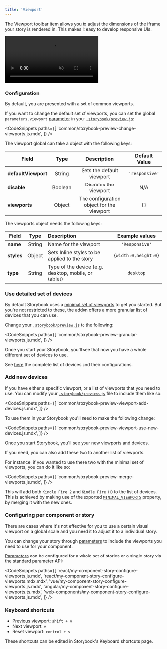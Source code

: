 ```yaml
---
title: 'Viewport'
---
```


The Viewport toolbar item allows you to adjust the dimensions of the iframe your story is rendered in. This makes it easy to develop responsive UIs.

<video autoPlay muted playsInline loop>
  <source
    src="addon-viewports-optimized.mp4"
    type="video/mp4"
  />
</video>

### Configuration

By default, you are presented with a set of common viewports.

If you want to change the default set of viewports, you can set the global `parameters.viewport` [parameter](../writing-stories/parameters.md) in your [`.storybook/preview.js`](../configure/overview.md#configure-story-rendering):

<!-- prettier-ignore-start -->

<CodeSnippets
  paths={[
    'common/storybook-preview-change-viewports.js.mdx',
  ]}
/>

<!-- prettier-ignore-end -->

The viewport global can take a object with the following keys:

| Field               |  Type   |                Description                | Default Value  |
| ------------------- | :-----: | :---------------------------------------: | :------------: |
| **defaultViewport** | String  |         Sets the default viewport         | `'responsive'` |
| **disable**         | Boolean |           Disables the viewport           |      N/A       |
| **viewports**       | Object  | The configuration object for the viewport |      `{}`      |

The viewports object needs the following keys:

| Field      |  Type  | Description                                          |    Example values    |
| ---------- | :----: | :--------------------------------------------------- | :------------------: |
| **name**   | String | Name for the viewport                                |    `'Responsive'`    |
| **styles** | Object | Sets Inline styles to be applied to the story        | `{width:0,height:0}` |
| **type**   | String | Type of the device (e.g. desktop, mobile, or tablet) |      `desktop`       |

### Use detailed set of devices

By default Storybook uses a [minimal set of viewports](https://github.com/storybookjs/storybook/blob/master/addons/viewport/src/defaults.ts#L135) to get you started. But you're not restricted to these, the addon offers a more granular list of devices that you can use.

Change your [`.storybook/preview.js`](../configure/overview.md#configure-story-rendering) to the following:

<!-- prettier-ignore-start -->

<CodeSnippets
  paths={[
    'common/storybook-preview-granular-viewports.js.mdx',
  ]}
/>

<!-- prettier-ignore-end -->

Once you start your Storybook, you'll see that now you have a whole different set of devices to use.

See [here](https://github.com/storybookjs/storybook/blob/master/addons/viewport/src/defaults.ts#L3) the complete list of devices and their configurations.

### Add new devices

If you have either a specific viewport, or a list of viewports that you need to use. You can modify your [`.storybook/preview.js`](../configure/overview.md#configure-story-rendering) file to include them like so:

<!-- prettier-ignore-start -->

<CodeSnippets
  paths={[
    'common/storybook-preview-viewport-add-devices.js.mdx',
  ]}
/>

<!-- prettier-ignore-end -->

To use them in your Storybook you'll need to make the following change:

<!-- prettier-ignore-start -->

<CodeSnippets
  paths={[
    'common/storybook-preview-viewport-use-new-devices.js.mdx',
  ]}
/>

<!-- prettier-ignore-end -->

Once you start Storybook, you'll see your new viewports and devices.

If you need, you can also add these two to another list of viewports.

For instance, if you wanted to use these two with the minimal set of viewports, you can do it like so:

<!-- prettier-ignore-start -->

<CodeSnippets
  paths={[
    'common/storybook-preview-merge-viewports.js.mdx',
  ]}
/>

<!-- prettier-ignore-end -->

This will add both `Kindle Fire 2` and `Kindle Fire HD` to the list of devices. This is achieved by making use of the exported [`MINIMAL_VIEWPORTS`](https://github.com/storybookjs/storybook/blob/master/addons/viewport/src/defaults.ts#L135) property, by merging it with the new ones.

### Configuring per component or story

There are cases where it's not effective for you to use a certain visual viewport on a global scale and you need it to adjust it to a individual story.

You can change your story through [parameters](../writing-stories/parameters.md) to include the viewports you need to use for your component.

[Parameters](../writing-stories/parameters.md) can be configured for a whole set of stories or a single story via the standard parameter API:

<!-- prettier-ignore-start -->

<CodeSnippets
  paths={[
    'react/my-component-story-configure-viewports.js.mdx',
    'react/my-component-story-configure-viewports.mdx.mdx',
    'vue/my-component-story-configure-viewports.js.mdx',
    'angular/my-component-story-configure-viewports.ts.mdx',
    'web-components/my-component-story-configure-viewports.js.mdx',
  ]}
/>

<!-- prettier-ignore-end -->

### Keyboard shortcuts

* Previous viewport: `shift + v`
* Next viewport: `v`
* Reset viewport: `control + v`

These shortcuts can be edited in Storybook's Keyboard shortcuts page.